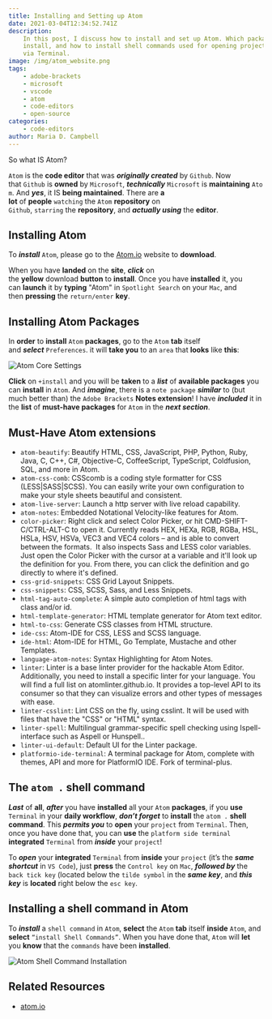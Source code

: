 ```yaml
---
title: Installing and Setting up Atom
date: 2021-03-04T12:34:52.741Z
description:
    In this post, I discuss how to install and set up Atom. Which packages to
    install, and how to install shell commands used for opening projects in Atom
    via Terminal.
image: /img/atom_website.png
tags:
    - adobe-brackets
    - microsoft
    - vscode
    - atom
    - code-editors
    - open-source
categories:
    - code-editors
author: Maria D. Campbell
---
```


So what IS Atom?

`Atom` is the **code editor** that was **_originally created_** by `Github`. Now
that `Github` is **owned** by `Microsoft`, **_technically_** `Microsoft` is **maintaining** `Atom`.
And **_yes_**, it IS **being maintained**. There are **a
lot** of **people** `watching` the `Atom` **repository** on
`Github`, `starring` the **repository**, and **_actually
using_** the **editor**.

## Installing Atom

To **_install_** `Atom`, please go to the [Atom.io](https://atom.io/) website to
**download**.

When you have **landed** on the **site**, **_click_** on
the **yellow** download **button** to **install**. Once you
have **installed** it, you can **launch** it
by **typing** "Atom" in `Spotlight Search` on your `Mac`, and
then **pressing** the `return/enter` **key**.

## Installing Atom Packages

In **order** to **install** `Atom` **packages**, go to the `Atom` **tab** itself
and **_select_** `Preferences`. it will **take you** to
an `area` that **looks** like **this**:

![Atom Core Settings](/img/atom_core_settings.png)

**Click** on `+install` and you will be **taken** to a **_list_** of **available
packages** you can **install** in `Atom`. And **_imagine_**, there is
a `note package` **_similar_** to (but much better than)
the `Adobe Brackets` **Notes extension**! I have **_included_** it in
the **list** of **must-have packages** for `Atom` in the **_next section_**.

## Must-Have Atom extensions

-   `atom-beautify`: Beautify HTML, CSS, JavaScript, PHP, Python, Ruby, Java, C,
    C++, C#, Objective-C, CoffeeScript, TypeScript, Coldfusion, SQL, and more in
    Atom.
-   `atom-css-comb`: CSScomb is a coding style formatter for CSS
    (LESS|SASS|SCSS). You can easily write your own configuration to make your
    style sheets beautiful and consistent.
-   `atom-live-server`: Launch a http server with live reload capability.
-   `atom-notes`: Embedded Notational Velocity-like features for Atom.
-   `color-picker`: Right click and select Color Picker, or hit
    CMD-SHIFT-C/CTRL-ALT-C to open it. Currently reads HEX, HEXa, RGB, RGBa,
    HSL, HSLa, HSV, HSVa, VEC3 and VEC4 colors – and is able to convert between
    the formats.  It also inspects Sass and LESS color variables. Just open the
    Color Picker with the cursor at a variable and it'll look up the definition
    for you. From there, you can click the definition and go directly to where
    it's defined.
-   `css-grid-snippets`: CSS Grid Layout Snippets.
-   `css-snippets`: CSS, SCSS, Sass, and Less Snippets.
-   `html-tag-auto-complete`: A simple auto completion of html tags with class
    and/or id.
-   `html-template-generator`: HTML template generator for Atom text editor.
-   `html-to-css`: Generate CSS classes from HTML structure.
-   `ide-css`: Atom-IDE for CSS, LESS and SCSS language.
-   `ide-html`: Atom-IDE for HTML, Go Template, Mustache and other Templates.
-   `language-atom-notes`: Syntax Highlighting for Atom Notes.
-   `linter`: Linter is a base linter provider for the hackable Atom Editor.
    Additionally, you need to install a specific linter for your language. You
    will find a full list on atomlinter.github.io. It provides a top-level API
    to its consumer so that they can visualize errors and other types of
    messages with ease.
-   `linter-csslint`: Lint CSS on the fly, using csslint. It will be used with
    files that have the "CSS" or "HTML" syntax.
-   `linter-spell`: Multilingual grammar-specific spell checking using
    Ispell-interface such as Aspell or Hunspell..
-   `linter-ui-default`: Default UI for the Linter package.
-   `platformio-ide-terminal`: A terminal package for Atom, complete with
    themes, API and more for PlatformIO IDE. Fork of terminal-plus.

## The `atom .` shell command

**_Last_** of **all**, **_after_** you have **installed** all your `Atom`
**packages**, if you **use** `Terminal` in your **daily workflow**, **_don’t
forget_** to **install** the `atom .` **shell command**. This **_permits you_**
to **open** your `project` from `Terminal`. Then, once you have done that, you
can **use** the `platform side terminal` **integrated** `Terminal` from
**_inside_** your `project`!

To **_open_** your **integrated** `Terminal` from **inside** your `project`
(it’s the **_same shortcut_** in `VS Code`), just **press** the `Control key` on
`Mac`, **_followed by_** the `back tick key` (located below the `tilde symbol`
in the **_same key_**, and **_this key_** is **located** right below the
`esc key`.

## Installing a shell command in Atom

To **_install_** a `shell command` in `Atom`, **select** the `Atom` **tab**
itself **inside** `Atom`, and **select** `“install Shell Commands”`. When you
have done that, `Atom` will **let** you **know** that the `commands` have been
**installed**.

![Atom Shell Command Installation](/img/atom_shell_commands.png)

## Related Resources

-   [atom.io](https://atom.io/)
